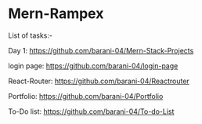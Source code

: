 # Mern-Rampex

List of tasks:-

Day 1:  https://github.com/barani-04/Mern-Stack-Projects

login page: https://github.com/barani-04/login-page

React-Router: https://github.com/barani-04/Reactrouter

Portfolio: https://github.com/barani-04/Portfolio

To-Do list: https://github.com/barani-04/To-do-List
